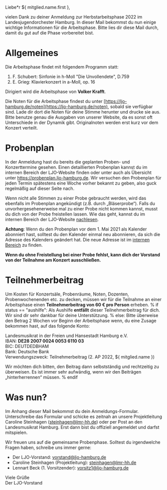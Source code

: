 Liebe\*r ${ mitglied.name.first },

vielen Dank zu deiner Anmeldung zur Herbstarbeitsphase 2022 im
Landesjugendorchester Hamburg. In dieser Mail bekommst du nun einige wichtige
Informationen für die Arbeitsphase. Bitte lies dir diese Mail durch, damit du
gut auf die Phase vorbereitet bist.

# Allgemeines
Die Arbeitsphase findet mit folgendem Programm statt:

1. F. Schubert: Sinfonie in h-Moll "Die Unvollendete", D.759
2. E. Grieg: Klavierkonzert in a-Moll, op. 16

Dirigiert wird die Arbeitsphase von **Volker Krafft**.

Die Noten für die Arbeitsphase findest du unter
[https://ljo-hamburg.de/noten](https://ljo-hamburg.de/noten), sobald sie
verfügbar sind. Lade dir dort die Noten für deine Stimme herunter und drucke sie
aus. Bitte benutze genau die Ausgaben von unserer Website, da es sonst oft
Unterschiede in der Dynamik gibt. Originalnoten werden erst kurz vor dem Konzert
verteilt.

# Probenplan
In der Anmeldung hast du bereits die geplanten Proben- und Konzerttermine gesehen.
Einen detaillierten Probenplan kannst du im internen Bereich der LJO-Website
finden oder unter auch als Übersicht unter https://probenplan.ljo-hamburg.de.
Wir versuchen den Probenplan für jeden Termin spätestens eine Woche vorher
bekannt zu geben, also guck regelmäßig auf dieser Seite nach.

Wenn nicht alle Stimmen zu einer Probe gebraucht werden, wird das ebenfalls im
Probenplan angekündigt (z.B. durch „Bläserprobe“). Falls du
unvorhergesehenerweise mal zu einer Probe nicht kommen kannst, musst du dich von
der Probe freistellen lassen. Wie das geht, kannst du im internen Bereich der
LJO-Website [nachlesen](https://ljo-hamburg.de/interner-bereich/freistellung/).

**Achtung**: Wenn du den Probenplan vor dem 1. Mai 2021 als Kalender abonniert hast,
solltest du den Kalender einmal neu abonnieren, da sich die Adresse des Kalenders
geändert hat. Die neue Adresse ist im
[internen Bereich](https://ljo-hamburg.de/interner-bereich/probenplan/) zu finden.

**Wenn du ohne Freistellung bei einer Probe fehlst, kann dich der Vorstand von
der Teilnahme am Konzert ausschließen.**

# Teilnehmerbeitrag
Um Kosten für Konzertsäle, Probenräume, Noten, Dozenten, Probenwochenenden etc.
zu decken, müssen wir für die Teilnahme an einer Arbeitsphase einen
**Teilnehmerbeitrag von 60 € pro Person** erheben.
% if status == "aushilfe":
Als Aushilfe **entfällt** dieser Teilnehmerbeitrag für dich. Wir sind dir
sehr dankbar für deine Unterstützung.
% else:
Bitte überweise den Betrag 2 Wochen vor Beginn der Arbeitsphase wenn, du eine
Zusage bekommen hast, auf das folgende Konto:

Landesmusikrat in der Freien und Hansestadt Hamburg e.V.  
IBAN: **DE28 2007 0024 0053 6110 03**  
BIC: DEUTDEDBHAM  
Bank: Deutsche Bank  
Verwendungszweck: Teilnehmerbeitrag  (2. AP 2022, ${ mitglied.name })

Wir möchten dich bitten, den Beitrag dann selbstständig und rechtzeitig zu
überweisen. Es ist immer sehr aufwändig, wenn wir den Beiträgen
„hinterherrennen“ müssen.
% endif

# Was nun?
Im Anhang dieser Mail bekommst du dein Anmeldungs-Formular. Unterschreibe das
Formular und schicke es zeitnah an unsere Projektleitung Caroline Steinhagen
([steinhagen@lmr-hh.de](mailto:steinhagen@lmr-hh.de)) oder per Post an den Landesmusikrat
Hamburg. Erst dann bist du offiziell angemeldet und darfst mitspielen.

Wir freuen uns auf die gemeinsame Probenphase. Solltest du irgendwelche Fragen
haben, schreibe uns immer gerne:

- Der LJO-Vorstand: [vorstand@ljo-hamburg.de](mailto:vorstand@ljo-hamburg.de)
- Caroline Steinhagen (Projektleitung): [steinhagen@lmr-hh.de](mailto:steinhagen@lmr-hh.de)
- Lennart Beck (1. Vorsitzender):
  [vorsitz1@ljo-hamburg.de](mailto:vorsitz1@ljo-hamburg.de)

Viele Grüße  
Der LJO-Vorstand